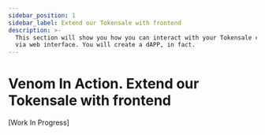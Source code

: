 ```yaml
---
sidebar_position: 1
sidebar_label: Extend our Tokensale with frontend
description: >-
  This section will show you how you can interact with your Tokensale contract
  via web interface. You will create a dAPP, in fact.
---
```


# Venom In Action. Extend our Tokensale with frontend

\[Work In Progress]
